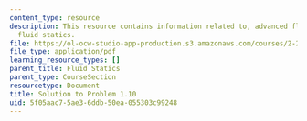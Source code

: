 ```yaml
---
content_type: resource
description: This resource contains information related to, advanced fluid mechanics,
  fluid statics.
file: https://ol-ocw-studio-app-production.s3.amazonaws.com/courses/2-25-advanced-fluid-mechanics-fall-2013/5f05aac75ae36ddb50ea055303c99248_MIT2_25F13_Shapi1.10_Solu.pdf
file_type: application/pdf
learning_resource_types: []
parent_title: Fluid Statics
parent_type: CourseSection
resourcetype: Document
title: Solution to Problem 1.10
uid: 5f05aac7-5ae3-6ddb-50ea-055303c99248
---
```

